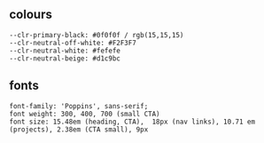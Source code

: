 ## colours
    --clr-primary-black: #0f0f0f / rgb(15,15,15)
    --clr-neutral-off-white: #F2F3F7
    --clr-neutral-white: #fefefe
    --clr-neutral-beige: #d1c9bc

## fonts
    font-family: 'Poppins', sans-serif;
    font weight: 300, 400, 700 (small CTA)
    font size: 15.48em (heading, CTA),  18px (nav links), 10.71 em (projects), 2.38em (CTA small), 9px
